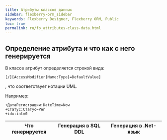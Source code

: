 ```yaml
---
title: Атрибуты классов данных
sidebar: flexberry-orm_sidebar
keywords: Flexberry Designer, Flexberry ORM, Public
toc: true
permalink: ru/fo_attributes-class-data.html
---
```

## Определение атрибута и что как с него генерируется
В классе атрибут определяется строкой вида:

```
[/][AccessModifier]Name:Type[=DefaultValue]
```

, что соответствует нотации UML.

Например: 

```
+ДатаРегистрации:DateTime=Now
+Статус:Статус=Рег
+idx:int=0
```

| Что генерируется | Генерация в SQL DDL | Генерация в .Net-язык|
|---|---|---|

